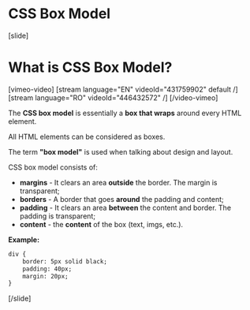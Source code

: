 # CSS Box Model

[slide]

# What is CSS Box Model?

[vimeo-video]
[stream language="EN" videoId="431759902" default /]
[stream language="RO" videoId="446432572" /]
[/video-vimeo]

The **CSS box model** is essentially a **box that wraps** around every HTML element.

All HTML elements can be considered as boxes.

The term **"box model"** is used when talking about design and layout.

CSS box model consists of: 
* **margins** - It clears an area **outside** the border. The margin is transparent;
* **borders** - A border that goes **around** the padding and content;
* **padding** - It clears an area **between** the content and border. The padding is transparent;
* **content** - the **content** of the box (text, imgs, etc.).

**Example:**
```html
div {
    border: 5px solid black;
    padding: 40px;
    margin: 20px;
}
```
[/slide]
